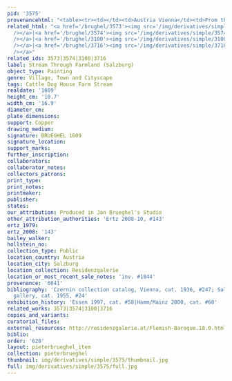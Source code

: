 ```yaml
---
pid: '3575'
provenancehtml: "<table><tr><td></td><td>Austria Vienna</td><td>From the Czernin Collection</td></tr></table>"
related_html: "<a href='/brughel/3573'><img src='/img/derivatives/simple/3573/thumbnail.jpg'
  /></a>|<a href='/brughel/3574'><img src='/img/derivatives/simple/3574/thumbnail.jpg'
  /></a>|<a href='/brughel/3100'><img src='/img/derivatives/simple/3100/thumbnail.jpg'
  /></a>|<a href='/brughel/3716'><img src='/img/derivatives/simple/3716/thumbnail.jpg'
  /></a>"
related_ids: 3573|3574|3100|3716
label: Stream Through Farmland (Salzburg)
object_type: Painting
genre: Village, Town and Cityscape
tags: Cattle Dog House Farm Stream
realdate: '1609'
height_cm: '10.7'
width_cm: '16.9'
diameter_cm:
plate_dimensions:
support: Copper
drawing_medium:
signature: BRUEGHEL 1609
signature_location:
support_marks:
further_inscription:
collaborators:
collaborator_notes:
collectors_patrons:
print_type:
print_notes:
printmaker:
publisher:
states:
our_attribution: Produced in Jan Brueghel's Studio
other_attribution_authorities: 'Ertz 2008-10, #143'
ertz_1979:
ertz_2008: '143'
bailey_walker:
hollstein_no:
collection_type: Public
location_country: Austria
location_city: Salzburg
location_collection: Residenzgalerie
location_or_most_recent_sale_notes: 'inv. #1844'
provenance: '6041'
bibliography: 'Czernin collection catalog, Vienna, cat. 1936, #247; Salzburg residence
  gallery, cat. 1955, #24'
exhibition_history: 'Essen 1997, cat. #58|Hamm/Mainz 2000, cat. #60'
related_works: 3573|3574|3100|3716
copies_and_variants:
curatorial_files:
external_resources: http://residenzgalerie.at/Flemish-Baroque.18.0.html?&L=1&cHash=86dc4fb895&tx_csimageexplorer_pi1
biblio:
order: '628'
layout: pieterbrueghel_item
collection: pieterbrueghel
thumbnail: img/derivatives/simple/3575/thumbnail.jpg
full: img/derivatives/simple/3575/full.jpg
---
```


